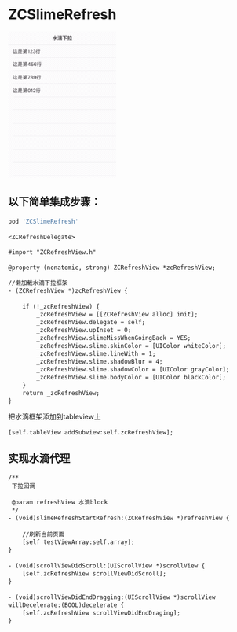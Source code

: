 # ZCSlimeRefresh

![效果图](img/01.gif)

## 以下简单集成步骤：

```ruby
pod 'ZCSlimeRefresh'
```
```<ZCRefreshDelegate>```

```#import "ZCRefreshView.h"```

```@property (nonatomic, strong) ZCRefreshView *zcRefreshView;```
```
//懒加载水滴下拉框架
- (ZCRefreshView *)zcRefreshView {
    
    if (!_zcRefreshView) {
        _zcRefreshView = [[ZCRefreshView alloc] init];
        _zcRefreshView.delegate = self;
        _zcRefreshView.upInset = 0;
        _zcRefreshView.slimeMissWhenGoingBack = YES;
        _zcRefreshView.slime.skinColor = [UIColor whiteColor];
        _zcRefreshView.slime.lineWith = 1;
        _zcRefreshView.slime.shadowBlur = 4;
        _zcRefreshView.slime.shadowColor = [UIColor grayColor];
        _zcRefreshView.slime.bodyColor = [UIColor blackColor];
    }
    return _zcRefreshView;
}
```
把水滴框架添加到tableview上

```
[self.tableView addSubview:self.zcRefreshView];
```

## 实现水滴代理
```
/**
 下拉回调

 @param refreshView 水滴block
 */
- (void)slimeRefreshStartRefresh:(ZCRefreshView *)refreshView {
    
    //刷新当前页面
    [self testViewArray:self.array];
}

- (void)scrollViewDidScroll:(UIScrollView *)scrollView {
    [self.zcRefreshView scrollViewDidScroll];
}

- (void)scrollViewDidEndDragging:(UIScrollView *)scrollView willDecelerate:(BOOL)decelerate {
    [self.zcRefreshView scrollViewDidEndDraging];
}

```
